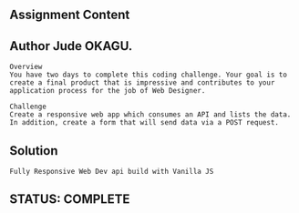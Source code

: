 ## Assignment Content

## Author Jude OKAGU.

```
Overview
You have two days to complete this coding challenge. Your goal is to create a final product that is impressive and contributes to your application process for the job of Web Designer.

```

```
Challenge
Create a responsive web app which consumes an API and lists the data. In addition, create a form that will send data via a POST request.
```

## Solution

```
Fully Responsive Web Dev api build with Vanilla JS
```

## STATUS: COMPLETE
